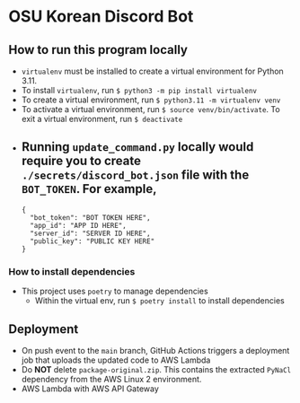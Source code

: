 # OSU Korean Discord Bot

## How to run this program locally
* `virtualenv` must be installed to create a virtual environment for Python 3.11.
* To install `virtualenv`, run `$ python3 -m pip install virtualenv`
* To create a virtual environment, run `$ python3.11 -m virtualenv venv`
* To activate a virtual environment, run `$ source venv/bin/activate`. To exit a virtual environment, run `$ deactivate`
* Running `update_command.py` locally would require you to create `./secrets/discord_bot.json` file with the `BOT_TOKEN`. For example,
  -
  ```
  {
    "bot_token": "BOT TOKEN HERE",
    "app_id": "APP ID HERE",
    "server_id": "SERVER ID HERE",
    "public_key": "PUBLIC KEY HERE"
  }
  ```

### How to install dependencies
* This project uses `poetry` to manage dependencies
  - Within the virtual env, run `$ poetry install` to install dependencies

## Deployment
* On push event to the `main` branch, GitHub Actions triggers a deployment job that uploads the updated code to AWS Lambda
* Do **NOT** delete `package-original.zip`. This contains the extracted `PyNaCl` dependency from the AWS Linux 2 environment.
* AWS Lambda with AWS API Gateway
